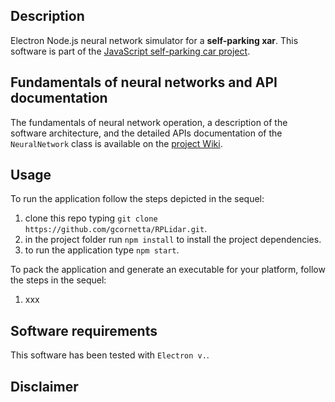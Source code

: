 ## Description
Electron Node.js neural network simulator for a **self-parking xar**. This software is part of the [JavaScript self-parking car project](https://github.com/gcornetta/self-parking-car).

## Fundamentals of neural networks and API documentation
The fundamentals of neural network operation, a description of the software architecture, and the detailed APIs documentation of the `NeuralNetwork` class is available on the [project Wiki](https://github.com/gcornetta/car-simulator/wiki).

## Usage
To run the application follow the steps depicted in the sequel:
1. clone this repo typing `git clone https://github.com/gcornetta/RPLidar.git`.
2. in the project folder run `npm install` to install the project dependencies.
3. to run the application type `npm start`.

To pack the application and generate an executable for your platform, follow the steps in the sequel:
1. xxx

## Software requirements
This software has been tested with `Electron v.`.

## Disclaimer


